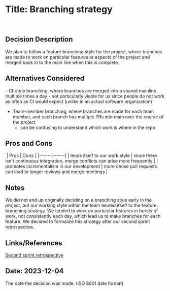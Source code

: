 # Title: Branching strategy
​
## Decision Description
​We plan to follow a feature branching style for the project, where branches are made to work on particular features or aspects of the project and merged back in to the main line when this is complete.
​
## Alternatives Considered
​- CI-style branching, where branches are merged into a shared mainline multiple times a day
    - not particularly viable for us since people do not work as often as CI would expect (unlike in an actual software organization)
- Team-member branching, where branches are made for each team member, and each branch has multiple PRs into main over the course of the project
    - can be confusing to understand which work is where in the repo
​
## Pros and Cons
​
| Pros | Cons |
|------|------|
| lends itself to our work style | since there isn't continuous integration, merge conflicts can arise more frequently |
| promotes incrementalism in our development | more dense pull requests can lead to longer reviews and merge meetings |
​
## Notes​
We did not end up originally deciding on a branching style early in the project, but our working style within the team lended itself to the feature branching strategy. We tended to work on particular features in bursts of work, not consistently each day, which lead us to make branches for each feature. We decided to formalize this strategy after our second sprint retrospective.

## Links/References
[Second sprint retrospective](../meetings/2023-12-4.md#sprint-retrospective)
​
## Date: 2023-12-04
The date the decision was made.
(ISO 8601 date format)
